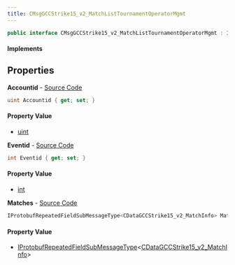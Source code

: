 ```yaml
---
title: CMsgGCCStrike15_v2_MatchListTournamentOperatorMgmt
---
```


```csharp
public interface CMsgGCCStrike15_v2_MatchListTournamentOperatorMgmt : ITypedProtobuf<CMsgGCCStrike15_v2_MatchListTournamentOperatorMgmt>, INativeHandle
```

#### Implements

## Properties

**Accountid** - [Source Code](https://github.com/swiftly-solution/swiftlys2/blob/master/managed/src/SwiftlyS2.Generated/Protobufs/Interfaces/CMsgGCCStrike15_v2_MatchListTournamentOperatorMgmt.cs#L19)

```csharp
uint Accountid { get; set; }
```

#### Property Value

- [uint](https://learn.microsoft.com/dotnet/api/system.uint32)

**Eventid** - [Source Code](https://github.com/swiftly-solution/swiftlys2/blob/master/managed/src/SwiftlyS2.Generated/Protobufs/Interfaces/CMsgGCCStrike15_v2_MatchListTournamentOperatorMgmt.cs#L13)

```csharp
int Eventid { get; set; }
```

#### Property Value

- [int](https://learn.microsoft.com/dotnet/api/system.int32)

**Matches** - [Source Code](https://github.com/swiftly-solution/swiftlys2/blob/master/managed/src/SwiftlyS2.Generated/Protobufs/Interfaces/CMsgGCCStrike15_v2_MatchListTournamentOperatorMgmt.cs#L16)

```csharp
IProtobufRepeatedFieldSubMessageType<CDataGCCStrike15_v2_MatchInfo> Matches { get; }
```

#### Property Value

- [IProtobufRepeatedFieldSubMessageType](/docs/api/shared/netmessages/iprotobufrepeatedfieldsubmessagetype-1)<[CDataGCCStrike15_v2_MatchInfo](/docs/api/shared/protobufdefinitions/cdatagccstrike15_v2_matchinfo)>

